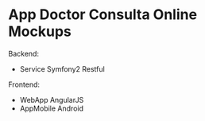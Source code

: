 # App Doctor Consulta Online Mockups

Backend:

  * Service Symfony2 Restful

Frontend:

  * WebApp AngularJS
  * AppMobile Android


